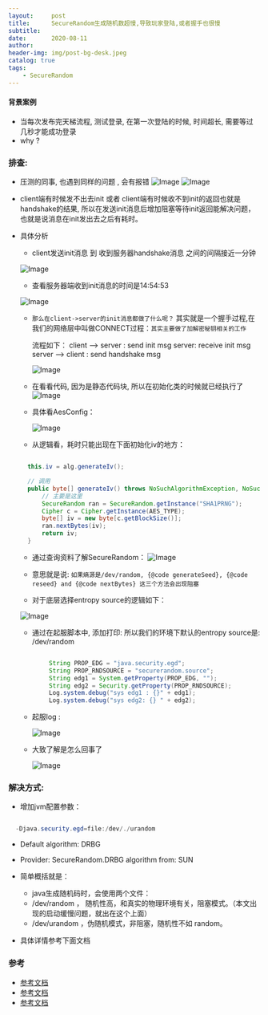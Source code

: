```yaml
---
layout:     post
title:      SecureRandom生成随机数超慢,导致玩家登陆,或者握手也很慢
subtitle:
date:       2020-08-11
author:
header-img: img/post-bg-desk.jpeg
catalog: true
tags:
    - SecureRandom
---
```



#### 背景案例

 * 当每次发布完天梯流程, 测试登录, 在第一次登陆的时候, 时间超长, 需要等过 几秒才能成功登录
 * why ?


### 排查:
 * 压测的同事, 也遇到同样的问题 , 会有报错
 ![Image](/img/0A1.png)
 ![Image](/img/9D9.png)

 * client端有时候发不出去init 或者 client端有时候收不到init的返回也就是handshake的结果,
   所以在发送init消息后增加阻塞等待init返回能解决问题，也就是说消息在init发出去之后有耗时。


 * 具体分析
   * client发送init消息 到 收到服务器handshake消息 之间的间隔接近一分钟

    ![Image](/img/608.png)

   * 查看服务器端收到init消息的时间是14:54:53

    ![Image](/img/A27.png)

   * `那么在client->server的init消息都做了什么呢？`
     其实就是一个握手过程,在我们的网络层中叫做CONNECT过程：`其实主要做了加解密秘钥相关的工作`

     流程如下：
     client --> server : send init msg
     server: receive init msg
     server --> client : send handshake msg

     ![Image](/img/f3.png)

   * 在看看代码, 因为是静态代码块, 所以在初始化类的时候就已经执行了
     ![Image](/img/02C.png)

   * 具体看AesConfig：

     ![Image](/img/DA6.png)

   * 从逻辑看，耗时只能出现在下面初始化iv的地方：

    ```java

      this.iv = alg.generateIv();

      // 调用
      public byte[] generateIv() throws NoSuchAlgorithmException, NoSuchPaddingException {
          // 主要是这里
          SecureRandom ran = SecureRandom.getInstance("SHA1PRNG");
          Cipher c = Cipher.getInstance(AES_TYPE);
          byte[] iv = new byte[c.getBlockSize()];
          ran.nextBytes(iv);
          return iv;
      }

    ```

   * 通过查询资料了解SecureRandom：
    ![Image](/img/F84.png)

   * 意思就是说: `如果熵源是/dev/random, {@code generateSeed}, {@code reseed} and {@code nextBytes} 这三个方法会出现阻塞`

   * 对于底层选择entropy source的逻辑如下：

    ![Image](/img/d50.png)


   * 通过在起服脚本中, 添加打印: 所以我们的环境下默认的entropy source是: /dev/random

    ```java

    		String PROP_EDG = "java.security.egd";
    		String PROP_RNDSOURCE = "securerandom.source";
    		String edg1 = System.getProperty(PROP_EDG, "");
    		String edg2 = Security.getProperty(PROP_RNDSOURCE);
    		Log.system.debug("sys edg1 : {}" + edg1);
    		Log.system.debug("sys edg2: {} " + edg2);

    ```

   * 起服log :

     ![Image](/img/C80.png)

   * 大致了解是怎么回事了

     ![Image](/img/584.png)

### 解决方式:

   * 增加jvm配置参数：

   ```java

     -Djava.security.egd=file:/dev/./urandom

   ```

   * Default algorithm: DRBG
   * Provider: SecureRandom.DRBG algorithm from: SUN

   * 简单概括就是：

      * java生成随机码时，会使用两个文件：
      * /dev/random ， 随机性高，和真实的物理环境有关，阻塞模式。（本文出现的启动缓慢问题，就出在这个上面）
      * /dev/urandom ，伪随机模式，非阻塞，随机性不如 random。

   * 具体详情参考下面文档

### 参考

  * [参考文档](https://stackoverflow.com/questions/58991966/what-java-security-egd-option-is-for)
  * [参考文档](https://www.52jingya.com/aid4198.html)
  * [参考文档](https://hongjiang.info/jvm-random-and-entropy-source/)
